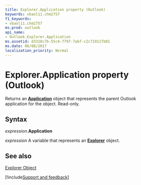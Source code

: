 ```yaml
---
title: Explorer.Application property (Outlook)
keywords: vbaol11.chm2757
f1_keywords:
- vbaol11.chm2757
ms.prod: outlook
api_name:
- Outlook.Explorer.Application
ms.assetid: d3318c7b-55c4-7797-7abf-c2c71911fb01
ms.date: 06/08/2017
localization_priority: Normal
---
```



# Explorer.Application property (Outlook)

Returns an  **[Application](Outlook.Application.md)** object that represents the parent Outlook application for the object. Read-only.


## Syntax

_expression_.**Application**

_expression_ A variable that represents an **[Explorer](Outlook.Explorer.md)** object.


## See also


[Explorer Object](Outlook.Explorer.md)

[!include[Support and feedback](~/includes/feedback-boilerplate.md)]